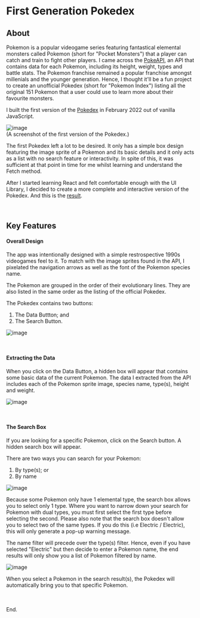 # First Generation Pokedex

<h2>About</h2>

Pokemon is a popular videogame series featuring fantastical elemental monsters called Pokemon (short for "Pocket Monsters") that a player can catch and train to fight other players. I came across the <a href="https://pokeapi.co/">PokeAPI</a>, an API that contains data for each Pokemon, including its height, weight, types and battle stats. The Pokemon franchise remained a popular franchise amongst millenials and the younger generation. Hence, I thought it'll be a fun project to create an unofficial Pokedex (short for "Pokemon Index") listing all the original 151 Pokemon that a user could use to learn more about their favourite monsters.

I built the first version of the <a href="https://github.com/wteo/firstGenPokedexOld">Pokedex</a> in February 2022 out of vanilla JavaScript.

![image](https://user-images.githubusercontent.com/87306585/185771075-963d7881-050b-4f71-8590-93f1107f68e6.png)
<br/>
(A screenshot of the first version of the Pokedex.)

The first Pokedex left a lot to be desired. It only has a simple box design featuring the image sprite of a Pokemon and its basic details and it only acts as a list with no search feature or interactivity. In spite of this, it was sufficient at that point in time for me whilst learning and understand the Fetch method.

After I started learning React and felt comfortable enough with the UI Library, I decided to create a more complete and interactive version of the Pokedex. And this is the <a href="https://master--benevolent-chebakia-d0ea73.netlify.app/">result</a>.

<br/>
<h2>Key Features</h2>

<h4>Overall Design</h4>

The app was intentionally designed with a simple restrospective 1990s videogames feel to it. To match with the image sprites found in the API, I pixelated the navigation arrows as well as the font of the Pokemon species name.

The Pokemon are grouped in the order of their evolutionary lines. They are also listed in the same order as the listing of the official Pokedex. 

The Pokedex contains two buttons:
1. The Data Buttton; and
2. The Search Button.

![image](https://user-images.githubusercontent.com/87306585/185770780-8444d6a3-fc4d-48ba-8232-3bc447308dbf.png)

<br/>
<h4>Extracting the Data</h4>

When you click on the Data Button, a hidden box will appear that contains some basic data of the current Pokemon. The data I extracted from the API includes each of the Pokemon sprite image, species name, type(s), height and weight. 

![image](https://user-images.githubusercontent.com/87306585/185770786-1fe3b3a9-067d-4c2b-9b9a-fa654c1fa6c0.png)


<br/>
<h4>The Search Box</h4>

If you are looking for a specific Pokemon, click on the Search button. A hidden search box will appear.

There are two ways you can search for your Pokemon:
1. By type(s); or
2. By name

![image](https://user-images.githubusercontent.com/87306585/185770789-8736e5e9-5793-4a92-b13b-5bb3e7ff65b4.png)

Because some Pokemon only have 1 elemental type, the search box allows you to select only 1 type. Where you want to narrow down your search for Pokemon with dual types, you must first select the first type before selecting the second. Please also note that the search box doesn't allow you to select two of the same types. If you do this (i.e Electric / Electric), this will only generate a pop-up warning message. 

The name filter will precede over the type(s) filter. Hence, even if you have selected "Electric" but then decide to enter a Pokemon name, the end results will only show you a list of Pokemon filtered by name.  

![image](https://user-images.githubusercontent.com/87306585/185771117-496aec1d-9670-4044-91be-1f00478f726c.png)

When you select a Pokemon in the search result(s), the Pokedex will automatically bring you to that specific Pokemon.


<br/>
<br/>
End.
<br/>

